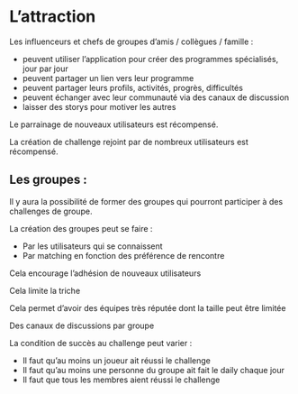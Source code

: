 # L’attraction

Les influenceurs et chefs de groupes d’amis / collègues / famille :

- peuvent utiliser l’application pour créer des programmes spécialisés, jour par jour
- peuvent partager un lien vers leur programme
- peuvent partager leurs profils, activités, progrès, difficultés
- peuvent échanger avec leur communauté via des canaux de discussion
- laisser des storys pour motiver les autres

Le parrainage de nouveaux utilisateurs est récompensé.

La création de challenge rejoint par de nombreux utilisateurs est récompensé.

## Les groupes :

Il y aura la possibilité de former des groupes qui pourront participer à des challenges de groupe.

La création des groupes peut se faire :

- Par les utilisateurs qui se connaissent
- Par matching en fonction des préférence de rencontre

Cela encourage l’adhésion de nouveaux utilisateurs

Cela limite la triche

Cela permet d’avoir des équipes très réputée dont la taille peut être limitée

Des canaux de discussions par groupe

La condition de succès au challenge peut varier :

- Il faut qu’au moins un joueur ait réussi le challenge
- Il faut qu’au moins une personne du groupe ait fait le daily chaque jour
- Il faut que tous les membres aient réussi le challenge